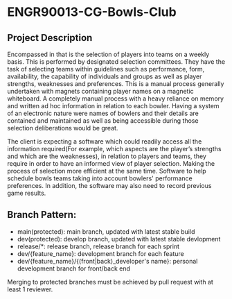 # ENGR90013-CG-Bowls-Club
## Project Description
Encompassed in that is the selection of players into teams on a weekly basis. This is performed by designated selection committees. They have the task of selecting teams within guidelines such as performance, form, availability, the capability of individuals and groups as well as player strengths, weaknesses and preferences. This is a manual process generally undertaken with magnets containing player names on a magnetic whiteboard. A completely manual process with a heavy reliance on memory and written ad hoc information in relation to each bowler. Having a system of an electronic nature were names of bowlers and their details are contained and maintained as well as being accessible during those selection deliberations would be great.

The client is expecting a software which could readily access all the information required(For example, which aspects are the player’s strengths and which are the weaknesses), in relation to players and teams, they require in order to have an informed view of player selection.  Making the process of selection more efficient at the same time. Software to help schedule bowls teams taking into account bowlers' performance preferences. In addition, the software may also need to record previous game results.

## Branch Pattern:
- main(protected): main branch, updated with latest stable build
- dev(protected): develop branch, updated with latest stable devlopment
- release/\*: release branch, release branch for each sprint
- dev/{feature_name}: development branch for each feature
- dev/{feature_name}/{(front|back)\_developer's name}: personal development branch for front/back end

Merging to protected branches must be achieved by pull request with at least 1 reviewer. 
